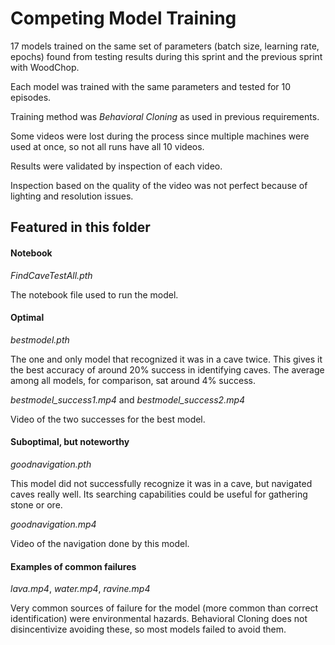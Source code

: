 # Competing Model Training

17 models trained on the same set of parameters (batch size, learning rate, epochs) found from testing results during this sprint and the previous sprint with WoodChop.

Each model was trained with the same parameters and tested for 10 episodes.

Training method was *Behavioral Cloning* as used in previous requirements.

Some videos were lost during the process since multiple machines were used at once, so not all runs have all 10 videos.

Results were validated by inspection of each video.

Inspection based on the quality of the video was not perfect because of lighting and resolution issues.

## Featured in this folder

#### Notebook

*FindCaveTestAll.pth*

The notebook file used to run the model.

#### Optimal

*bestmodel.pth*

The one and only model that recognized it was in a cave twice.
This gives it the best accuracy of around 20% success in identifying caves.
The average among all models, for comparison, sat around 4% success.

*bestmodel_success1.mp4* and *bestmodel_success2.mp4*

Video of the two successes for the best model.

#### Suboptimal, but noteworthy

*goodnavigation.pth*

This model did not successfully recognize it was in a cave, but navigated caves really well.
Its searching capabilities could be useful for gathering stone or ore.

*goodnavigation.mp4*

Video of the navigation done by this model.

#### Examples of common failures

*lava.mp4*, *water.mp4*, *ravine.mp4*

Very common sources of failure for the model (more common than correct identification) were environmental hazards.
Behavioral Cloning does not disincentivize avoiding these, so most models failed to avoid them.
